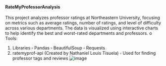 #### RateMyProfessorAnalysis
This project analyzes professor ratings at Northeastern University, focusing on metrics such as average ratings, number of ratings, and level of difficulty across various departments. The data is visualized using interactive charts to help identify the best and worst-rated departments and professors.
o	Tools: 
1.	Libraries
▫	Pandas
▫	BeautifulSoup
▫	Requests
2.	ratemyprof-api (Created by Nathaniel Louis Tisuela)
▫	Used for finding professor tags and reviews
![image](https://github.com/user-attachments/assets/3c53dbc9-038b-44ca-8b80-3df7f7e6dff8)
